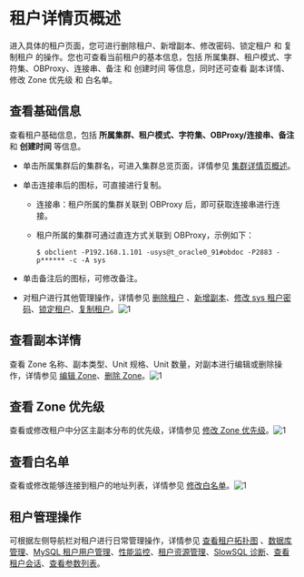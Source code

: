 # 租户详情页概述 


进入具体的租户页面，您可进行删除租户、新增副本、修改密码、锁定租户 和 复制租户 的操作。您也可查看当前租户的基本信息，包括 所属集群、租户模式、字符集、OBProxy、连接串、备注 和 创建时间 等信息，同时还可查看 副本详情、修改 Zone 优先级 和 白名单。

**查看基础信息** 
-------------------------------

查看租户基础信息，包括 **所属集群、租户模式、字符集、OBProxy/连接串、备注** 和 **创建时间** 等信息。

* 单击所属集群后的集群名，可进入集群总览页面，详情参见 [集群详情页概述](../1.cluster-features/3.cluster-overview.md)。

  

* 单击连接串后的图标，可直接进行复制。

  * 连接串：租户所属的集群关联到 OBProxy 后，即可获取连接串进行连接。

    
  
  * 租户所属的集群可通过直连方式关联到 OBProxy，示例如下：

    ```unknow
    $ obclient -P192.168.1.101 -usys@t_oracle0_91#obdoc -P2883 -p****** -c -A sys
    ```

    
  

  

* 单击备注后的图标，可修改备注。

  

* 对租户进行其他管理操作，详情参见 [删除租户](/zh-CN/3.ob-cloud-platform/5.manage-tenants/2.basic-tenant-operations/7.userguide-delete-a-tenant.md) 、[新增副本](../../5.manage-tenants/2.basic-tenant-operations/9.add-copy.md)、[修改 sys 租户密码](../../5.manage-tenants/2.basic-tenant-operations/10.modify-the-sys-tenant-password.md)、[锁定租户](../../5.manage-tenants/2.basic-tenant-operations/5.locked-tenants.md)、[复制租户](../../5.manage-tenants/2.basic-tenant-operations/6.replication-tenant.md)。![1](https://help-static-aliyun-doc.aliyuncs.com/assets/img/zh-CN/5547730261/p271395.png)

  




查看副本详情 
---------------------------

查看 Zone 名称、副本类型、Unit 规格、Unit 数量，对副本进行编辑或删除操作，详情参见 [编辑 Zone](../../5.manage-tenants/2.basic-tenant-operations/11.edit-the-tenant-copy-in-the-zone.md)、[删除 Zone](/zh-CN/3.ob-cloud-platform/4.manage-clusters/3.basic-operations/7.manage-cluster-zones/7.userguide-delete-a-zone.md)。![1](https://help-static-aliyun-doc.aliyuncs.com/assets/img/zh-CN/5547730261/p265480.png)

查看 Zone 优先级 
--------------------------------

查看或修改租户中分区主副本分布的优先级，详情参见 [修改 Zone 优先级](../../5.manage-tenants/2.basic-tenant-operations/13.modify-a-zone-priority.md)。![1](https://help-static-aliyun-doc.aliyuncs.com/assets/img/zh-CN/5547730261/p265481.png)

查看白名单 
--------------------------

查看或修改能够连接到租户的地址列表，详情参见 [修改白名单](../../5.manage-tenants/2.basic-tenant-operations/14.modify-whitelist.md)。![1](https://help-static-aliyun-doc.aliyuncs.com/assets/img/zh-CN/5547730261/p265484.png)

租户管理操作 
---------------------------

可根据左侧导航栏对租户进行日常管理操作，详情参见 [查看租户拓扑图](/zh-CN/3.ob-cloud-platform/5.manage-tenants/3.userguide-view-the-tenant-topology.md) 、[数据库管理](../../5.manage-tenants/5.database-management.md)、[MySQL 租户用户管理](../../5.manage-tenants/6.mysql-tenant-user-management.md)、[性能监控](../../5.manage-tenants/8.userguide-performance-monitoring.md)、[租户资源管理](../../5.manage-tenants/9.tenant-resource-management.md)、[SlowSQL 诊断](../../5.manage-tenants/10.sql-diagnostics/3.slowsql-diagnostics.md)、[查看租户会话](/zh-CN/3.ob-cloud-platform/5.manage-tenants/11.session-management/1.view-tenant-sessions.md)、[查看参数列表](../../5.manage-tenants/12.userguide-parameters/1.userguide-view-the-parameter-list.md)。
